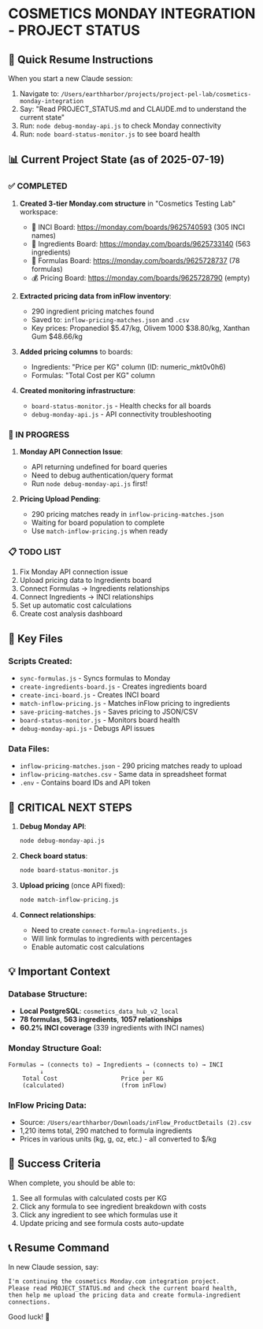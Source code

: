 # COSMETICS MONDAY INTEGRATION - PROJECT STATUS

## 🚀 Quick Resume Instructions
When you start a new Claude session:
1. Navigate to: `/Users/earthharbor/projects/project-pel-lab/cosmetics-monday-integration`
2. Say: "Read PROJECT_STATUS.md and CLAUDE.md to understand the current state"
3. Run: `node debug-monday-api.js` to check Monday connectivity
4. Run: `node board-status-monitor.js` to see board health

## 📊 Current Project State (as of 2025-07-19)

### ✅ COMPLETED
1. **Created 3-tier Monday.com structure** in "Cosmetics Testing Lab" workspace:
   - 🧬 INCI Board: https://monday.com/boards/9625740593 (305 INCI names)
   - 🧪 Ingredients Board: https://monday.com/boards/9625733140 (563 ingredients)
   - 🧪 Formulas Board: https://monday.com/boards/9625728737 (78 formulas)
   - 💰 Pricing Board: https://monday.com/boards/9625728790 (empty)

2. **Extracted pricing data from inFlow inventory**:
   - 290 ingredient pricing matches found
   - Saved to: `inflow-pricing-matches.json` and `.csv`
   - Key prices: Propanediol $5.47/kg, Olivem 1000 $38.80/kg, Xanthan Gum $48.66/kg

3. **Added pricing columns** to boards:
   - Ingredients: "Price per KG" column (ID: numeric_mkt0v0h6)
   - Formulas: "Total Cost per KG" column

4. **Created monitoring infrastructure**:
   - `board-status-monitor.js` - Health checks for all boards
   - `debug-monday-api.js` - API connectivity troubleshooting

### 🚧 IN PROGRESS
1. **Monday API Connection Issue**:
   - API returning undefined for board queries
   - Need to debug authentication/query format
   - Run `node debug-monday-api.js` first!

2. **Pricing Upload Pending**:
   - 290 pricing matches ready in `inflow-pricing-matches.json`
   - Waiting for board population to complete
   - Use `match-inflow-pricing.js` when ready

### 📋 TODO LIST
1. Fix Monday API connection issue
2. Upload pricing data to Ingredients board
3. Connect Formulas → Ingredients relationships
4. Connect Ingredients → INCI relationships
5. Set up automatic cost calculations
6. Create cost analysis dashboard

## 🔧 Key Files

### Scripts Created:
- `sync-formulas.js` - Syncs formulas to Monday
- `create-ingredients-board.js` - Creates ingredients board
- `create-inci-board.js` - Creates INCI board
- `match-inflow-pricing.js` - Matches inFlow pricing to ingredients
- `save-pricing-matches.js` - Saves pricing to JSON/CSV
- `board-status-monitor.js` - Monitors board health
- `debug-monday-api.js` - Debugs API issues

### Data Files:
- `inflow-pricing-matches.json` - 290 pricing matches ready to upload
- `inflow-pricing-matches.csv` - Same data in spreadsheet format
- `.env` - Contains board IDs and API token

## 🚨 CRITICAL NEXT STEPS

1. **Debug Monday API**:
   ```bash
   node debug-monday-api.js
   ```

2. **Check board status**:
   ```bash
   node board-status-monitor.js
   ```

3. **Upload pricing** (once API fixed):
   ```bash
   node match-inflow-pricing.js
   ```

4. **Connect relationships**:
   - Need to create `connect-formula-ingredients.js`
   - Will link formulas to ingredients with percentages
   - Enable automatic cost calculations

## 💡 Important Context

### Database Structure:
- **Local PostgreSQL**: `cosmetics_data_hub_v2_local`
- **78 formulas**, **563 ingredients**, **1057 relationships**
- **60.2% INCI coverage** (339 ingredients with INCI names)

### Monday Structure Goal:
```
Formulas → (connects to) → Ingredients → (connects to) → INCI
         ↓                            ↓
    Total Cost                  Price per KG
    (calculated)                (from inFlow)
```

### InFlow Pricing Data:
- Source: `/Users/earthharbor/Downloads/inFlow_ProductDetails (2).csv`
- 1,210 items total, 290 matched to formula ingredients
- Prices in various units (kg, g, oz, etc.) - all converted to $/kg

## 🎯 Success Criteria
When complete, you should be able to:
1. See all formulas with calculated costs per KG
2. Click any formula to see ingredient breakdown with costs
3. Click any ingredient to see which formulas use it
4. Update pricing and see formula costs auto-update

## 📞 Resume Command
In new Claude session, say:
```
I'm continuing the cosmetics Monday.com integration project. 
Please read PROJECT_STATUS.md and check the current board health, 
then help me upload the pricing data and create formula-ingredient connections.
```

Good luck! 🚀